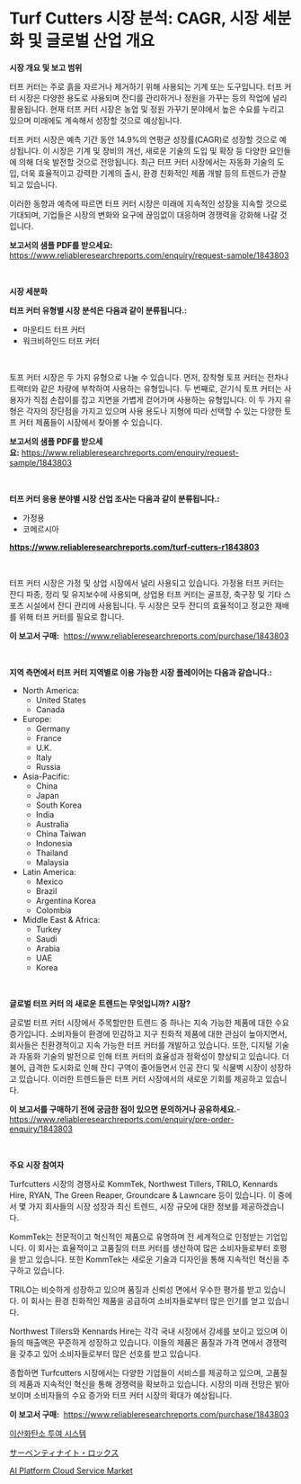 <p><h1>Turf Cutters 시장 분석: CAGR, 시장 세분화 및 글로벌 산업 개요</h1></p><p><strong>시장 개요 및 보고 범위</strong></p>
<p><p>터프 커터는 주로 흙을 자르거나 제거하기 위해 사용되는 기계 또는 도구입니다. 터프 커터 시장은 다양한 용도로 사용되며 잔디를 관리하거나 정원을 가꾸는 등의 작업에 널리 활용됩니다. 현재 터프 커터 시장은 농업 및 정원 가꾸기 분야에서 높은 수요를 누리고 있으며 미래에도 계속해서 성장할 것으로 예상됩니다. </p><p>터프 커터 시장은 예측 기간 동안 14.9%의 연평균 성장률(CAGR)로 성장할 것으로 예상됩니다. 이 시장은 기계 및 장비의 개선, 새로운 기술의 도입 및 확장 등 다양한 요인들에 의해 더욱 발전할 것으로 전망됩니다. 최근 터프 커터 시장에서는 자동화 기술의 도입, 더욱 효율적이고 강력한 기계의 출시, 환경 친화적인 제품 개발 등의 트렌드가 관찰되고 있습니다.</p><p>이러한 동향과 예측에 따르면 터프 커터 시장은 미래에 지속적인 성장을 지속할 것으로 기대되며, 기업들은 시장의 변화와 요구에 끊임없이 대응하며 경쟁력을 강화해 나갈 것입니다.</p></p>
<p><strong>보고서의 샘플 PDF를 받으세요:</strong> <a href="https://www.reliableresearchreports.com/enquiry/request-sample/1843803">https://www.reliableresearchreports.com/enquiry/request-sample/1843803</a></p>
<p>&nbsp;</p>
<p><strong>시장 세분화</strong></p>
<p><strong>터프 커터 유형별 시장 분석은 다음과 같이 분류됩니다.:</strong></p>
<p><ul><li>마운티드 터프 커터</li><li>워크비하인드 터프 커터</li></ul></p>
<p>&nbsp;</p>
<p><p>토프 커터 시장은 두 가지 유형으로 나눌 수 있습니다. 먼저, 장착형 토프 커터는 전차나 트랙터와 같은 차량에 부착하여 사용하는 유형입니다. 두 번째로, 걷기식 토프 커터는 사용자가 직접 손잡이를 잡고 지면을 가볍게 걷어가며 사용하는 유형입니다. 이 두 가지 유형은 각자의 장단점을 가지고 있으며 사용 용도나 지형에 따라 선택할 수 있는 다양한 토프 커터 제품들이 시장에서 찾아볼 수 있습니다.</p></p>
<p><strong>보고서의 샘플 PDF를 받으세요:</strong>&nbsp;<a href="https://www.reliableresearchreports.com/enquiry/request-sample/1843803">https://www.reliableresearchreports.com/enquiry/request-sample/1843803</a></p>
<p>&nbsp;</p>
<p><strong> 터프 커터 응용 분야별 시장 산업 조사는 다음과 같이 분류됩니다.:</strong></p>
<p><ul><li>가정용</li><li>코메르시아</li></ul></p>
<p><strong><a href="https://www.reliableresearchreports.com/turf-cutters-r1843803">https://www.reliableresearchreports.com/turf-cutters-r1843803</a></strong></p>
<p>&nbsp;</p>
<p><p>터프 커터 시장은 가정 및 상업 시장에서 널리 사용되고 있습니다. 가정용 터프 커터는 잔디 파종, 정리 및 유지보수에 사용되며, 상업용 터프 커터는 골프장, 축구장 및 기타 스포츠 시설에서 잔디 관리에 사용됩니다. 두 시장은 모두 잔디의 효율적이고 정교한 재배를 위해 터프 커터를 필요로 합니다.</p></p>
<p><strong>이 보고서 구매:</strong>&nbsp; <a href="https://www.reliableresearchreports.com/purchase/1843803">https://www.reliableresearchreports.com/purchase/1843803</a></p>
<p>&nbsp;</p>
<p><strong>지역 측면에서 터프 커터 지역별로 이용 가능한 시장 플레이어는 다음과 같습니다.:</strong></p>
<p><ul>
    <li>
        North America:
        <ul>
            <li>United States</li>
            <li>Canada</li>
        </ul>
    </li>
    <li>
        Europe:
        <ul>
            <li>Germany</li>
            <li>France</li>
            <li>U.K.</li>
            <li>Italy</li>
            <li>Russia</li>
        </ul>
    </li>
    <li>
        Asia-Pacific:
        <ul>
            <li>China</li>
            <li>Japan</li>
            <li>South Korea</li>
            <li>India</li>
            <li>Australia</li>
            <li>China Taiwan</li>
            <li>Indonesia</li>
            <li>Thailand</li>
            <li>Malaysia</li>
        </ul>
    </li>
    <li>
        Latin America:
        <ul>
            <li>Mexico</li>
            <li>Brazil</li>
            <li>Argentina Korea</li>
            <li>Colombia</li>
        </ul>
    </li>
    <li>
        Middle East & Africa:
        <ul>
            <li>Turkey</li>
            <li>Saudi</li>
            <li>Arabia</li>
            <li>UAE</li>
            <li>Korea</li>
        </ul>
    </li>
    </ul></p>
<p>&nbsp;</p>
<p><strong>글로벌 터프 커터 의 새로운 트렌드는 무엇입니까? 시장?</strong></p>
<p><p>글로벌 터프 커터 시장에서 주목할만한 트렌드 중 하나는 지속 가능한 제품에 대한 수요 증가입니다. 소비자들이 환경에 민감하고 지구 친화적 제품에 대한 관심이 높아지면서, 회사들은 친환경적이고 지속 가능한 터프 커터를 개발하고 있습니다. 또한, 디지털 기술과 자동화 기술의 발전으로 인해 터프 커터의 효율성과 정확성이 향상되고 있습니다. 더불어, 급격한 도시화로 인해 잔디 구역이 줄어들면서 인공 잔디 및 식물벽 시장이 성장하고 있습니다. 이러한 트렌드들은 터프 커터 시장에서의 새로운 기회를 제공하고 있습니다.</p></p>
<p><strong>이 보고서를 구매하기 전에 궁금한 점이 있으면 문의하거나 공유하세요.</strong>- <a href="https://www.reliableresearchreports.com/enquiry/pre-order-enquiry/1843803">https://www.reliableresearchreports.com/enquiry/pre-order-enquiry/1843803</a></p>
<p>&nbsp;</p>
<p><strong>주요 시장 참여자</strong></p>
<p><p>Turfcutters 시장의 경쟁사로 KommTek, Northwest Tillers, TRILO, Kennards Hire, RYAN, The Green Reaper, Groundcare & Lawncare 등이 있습니다. 이 중에서 몇 가지 회사들의 시장 성장과 최신 트렌드, 시장 규모에 대한 정보를 제공하겠습니다.</p><p>KommTek는 전문적이고 혁신적인 제품으로 유명하며 전 세계적으로 인정받는 기업입니다. 이 회사는 효율적이고 고품질의 터프 커터를 생산하여 많은 소비자들로부터 호평을 받고 있습니다. 또한 KommTek는 새로운 기술과 디자인을 통해 지속적인 혁신을 추구하고 있습니다.</p><p>TRILO는 비슷하게 성장하고 있으며 품질과 신뢰성 면에서 우수한 평가를 받고 있습니다. 이 회사는 환경 친화적인 제품을 공급하여 소비자들로부터 많은 인기를 얻고 있습니다.</p><p>Northwest Tillers와 Kennards Hire는 각각 국내 시장에서 강세를 보이고 있으며 이들의 매출액은 꾸준하게 성장하고 있습니다. 이들의 제품은 품질과 가격 면에서 경쟁력을 갖추고 있어 소비자들로부터 많은 선호를 받고 있습니다.</p><p>종합하면 Turfcutters 시장에서는 다양한 기업들이 서비스를 제공하고 있으며, 고품질의 제품과 지속적인 혁신을 통해 경쟁력을 확보하고 있습니다. 시장의 미래 전망은 밝아 보이며 소비자들의 수요 증가와 터프 커터 시장의 확대가 예상됩니다.</p></p>
<p><strong>이 보고서 구매:</strong>&nbsp;&nbsp;<a href="https://www.reliableresearchreports.com/purchase/1843803">https://www.reliableresearchreports.com/purchase/1843803</a></p>
<p><p><a href="https://github.com/xvz497517413/Market-Research-Report-List-1/blob/main/694782722537.md">이산화탄소 투여 시스템</a></p><p><a href="https://github.com/ksxzwxabcuynh011/Market-Research-Report-List-1/blob/main/210287724513.md">サーペンティナイト・ロックス</a></p><p><a href="https://github.com/BryceTownsendr/Market-Research-Report-List-4/blob/main/ai-platform-cloud-service-market.md">AI Platform Cloud Service Market</a></p></p>